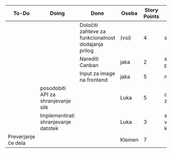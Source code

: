 |     **To-Do**      | **Doing**      |**Done**      |**Oseba**   | **Story Points** | **Opombe** |
|--------------------|----------------|--------------|-------------|------------------|--------------|
|                  |           | Določiti zahteve za funkcionalnost dodajanja prilog          |(vsi)       | 4                | sestanek .   |
|                    |             |Narediti Canban            | jaka        | 2                | sproti posodabljati |
|                         |        | Input za image na frontend                       |jaka        | 5                | ni |
|                       | posodobiti API za shranjevanje slik            |         |Luka        | 5                | ostalo še zmeraj dela.              |
|                           |Implementirati shranjevanje datotek         |          | Luka        | 3              | shranjevanje v database kot url  |
|                              Preverjanje če dela            |          |         |Klemen      | 7              | |

